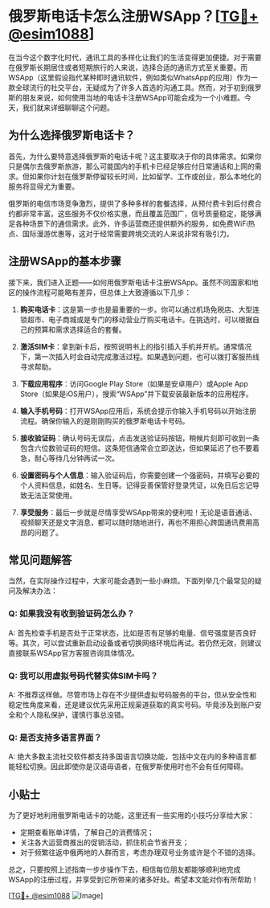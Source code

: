# 俄罗斯电话卡怎么注册WSApp？[[TG💪+ @esim1088](https://t.me/s/esim1088)]

在当今这个数字化时代，通讯工具的多样化让我们的生活变得更加便捷。对于需要在俄罗斯长期居住或者短期旅行的人来说，选择合适的通讯方式至关重要。而WSApp（这里假设指代某种即时通讯软件，例如类似WhatsApp的应用）作为一款全球流行的社交平台，无疑成为了许多人首选的沟通工具。然而，对于初到俄罗斯的朋友来说，如何使用当地的电话卡注册WSApp可能会成为一个小难题。今天，我们就来详细聊聊这个问题。

## 为什么选择俄罗斯电话卡？

首先，为什么要特意选择俄罗斯的电话卡呢？这主要取决于你的具体需求。如果你只是偶尔去俄罗斯旅游，那么可能国内的手机卡已经足够应付日常通话和上网的需求。但如果你计划在俄罗斯停留较长时间，比如留学、工作或创业，那么本地化的服务将显得尤为重要。

俄罗斯的电信市场竞争激烈，提供了多种多样的套餐选择，从预付费卡到后付费合约都非常丰富。这些服务不仅价格实惠，而且覆盖范围广，信号质量稳定，能够满足各种场景下的通信需求。此外，许多运营商还提供额外的服务，如免费WiFi热点、国际漫游优惠等，这对于经常需要跨境交流的人来说非常有吸引力。

## 注册WSApp的基本步骤

接下来，我们进入正题——如何用俄罗斯电话卡注册WSApp。虽然不同国家和地区的操作流程可能略有差异，但总体上大致遵循以下几步：

1. **购买电话卡**：这是第一步也是最重要的一步。你可以通过机场免税店、大型连锁超市、电子商城或是专门的移动营业厅购买电话卡。在挑选时，可以根据自己的预算和需求选择适合的套餐。

2. **激活SIM卡**：拿到新卡后，按照说明书上的指引插入手机并开机。通常情况下，第一次插入时会自动完成激活过程。如果遇到问题，也可以拨打客服热线寻求帮助。

3. **下载应用程序**：访问Google Play Store（如果是安卓用户）或Apple App Store（如果是iOS用户），搜索“WSApp”并下载安装最新版本的应用程序。

4. **输入手机号码**：打开WSApp应用后，系统会提示你输入手机号码以开始注册流程。确保你输入的是刚刚购买的俄罗斯电话卡号码。

5. **接收验证码**：确认号码无误后，点击发送验证码按钮，稍候片刻即可收到一条包含六位数验证码的短信。这条短信通常会立即送达，但如果延迟了也不要着急，耐心等待几分钟再试一次。

6. **设置密码与个人信息**：输入验证码后，你需要创建一个强密码，并填写必要的个人资料信息，如姓名、生日等。记得妥善保管好登录凭证，以免日后忘记导致无法正常使用。

7. **享受服务**：最后一步就是尽情享受WSApp带来的便利啦！无论是语音通话、视频聊天还是文字消息，都可以随时随地进行，再也不用担心跨国通讯费用高昂的问题了。

## 常见问题解答

当然，在实际操作过程中，大家可能会遇到一些小麻烦。下面列举几个最常见的疑问及解决办法：

### Q: 如果我没有收到验证码怎么办？
A: 首先检查手机是否处于正常状态，比如是否有足够的电量、信号强度是否良好等。其次，可以尝试重新启动设备或者切换网络环境后再试。若仍然无效，则建议直接联系WSApp官方客服咨询具体情况。

### Q: 我可以用虚拟号码代替实体SIM卡吗？
A: 不推荐这样做。尽管市场上存在不少提供虚拟号码服务的平台，但从安全性和稳定性角度来看，还是建议优先采用正规渠道获取的真实号码。毕竟涉及到账户安全和个人隐私保护，谨慎行事总没错。

### Q: 是否支持多语言界面？
A: 绝大多数主流社交软件都支持多国语言切换功能，包括中文在内的多种语言都能轻松切换。因此即使你是汉语母语者，在俄罗斯使用时也不会有任何障碍。

## 小贴士

为了更好地利用俄罗斯电话卡的功能，这里还有一些实用的小技巧分享给大家：
- 定期查看账单详情，了解自己的消费情况；
- 关注各大运营商推出的促销活动，抓住机会节省开支；
- 对于频繁往返中俄两地的人群而言，考虑办理双号业务或许是个不错的选择。

总之，只要按照上述指南一步步操作下去，相信每位朋友都能够顺利地完成WSApp的注册过程，并享受到它所带来的诸多好处。希望本文能对你有所帮助！

[[TG💪+ @esim1088](https://t.me/s/esim1088) ![Image](https://i.postimg.cc/4NQfJmqS/Snipaste-2025-05-13-00-14-12.png)]